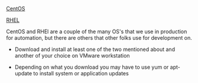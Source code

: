 [CentOS](https://www.centos.org/)

[RHEL](https://www.redhat.com/en/technologies/linux-platforms/enterprise-linux/try-it)

 CentOS and RHEl are a couple of the many OS's that we use in production for automation, but there are others that other folks use for development on.

 - Download and install at least one of the two mentioned about and another of your choice on VMware workstation 
  
 - Depending on what you download you may have to use yum or apt-update to install system or application updates